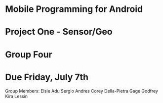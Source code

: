# Mobile Programming for Android 
# Project One - Sensor/Geo
# Group Four
# Due Friday, July 7th

Group Members: 
Elsie Adu
Sergio Andres
Corey Della-Pietra
Gage Godfrey
Kira Lessin

